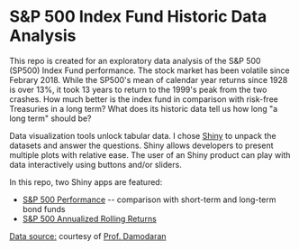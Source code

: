 # S&P 500 Index Fund Historic Data Analysis

This repo is created for an exploratory data analysis of the S&P 500 (SP500) Index Fund performance.  The stock market has been volatile since Febrary 2018.  While the SP500's mean of calendar year returns since 1928 is over 13%, it took 13 years to return to the 1999's peak from the two crashes.  How much better is the index fund in comparison with risk-free Treasuries in a long term?  What does its historic data tell us how long "a long term" should be? 

Data visualization tools unlock tabular data. I chose [Shiny](https://shiny.rstudio.com/) to unpack the datasets and answer the questions.  Shiny allows developers to present multiple plots with relative ease.  The user of an Shiny product can play with data interactively using buttons and/or sliders.  

In this repo, two Shiny apps are featured:
- [S&P 500 Performance](http://www.suzow.us/SP500_Performance) -- comparison with short-term and long-term bond funds
- [S&P 500 Annualized Rolling Returns](http://www.suzow.us/SP500ARR)

[Data source:](http://www.stern.nyu.edu/~adamodar/pc/datasets/histretSP.xls) courtesy of [Prof. Damodaran](http://www.stern.nyu.edu/~adamodar)

